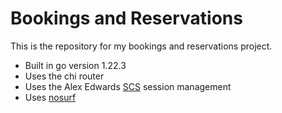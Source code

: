 # Bookings and Reservations

This is the repository for my bookings and reservations project.

- Built in go version 1.22.3
- Uses the chi router
- Uses the Alex Edwards [SCS](github.com/alexedwards/scs/v2) session management
- Uses [nosurf](github.com/justinas/nosurf)